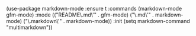(use-package markdown-mode
	     :ensure t
	     :commands (markdown-mode gfm-mode)
	     :mode (("README\\.md\\'" . gfm-mode)
		    ("\\.md\\'" . markdown-mode)
		    ("\\.markdown\\'" . markdown-mode))
	     :init (setq markdown-command "multimarkdown"))
